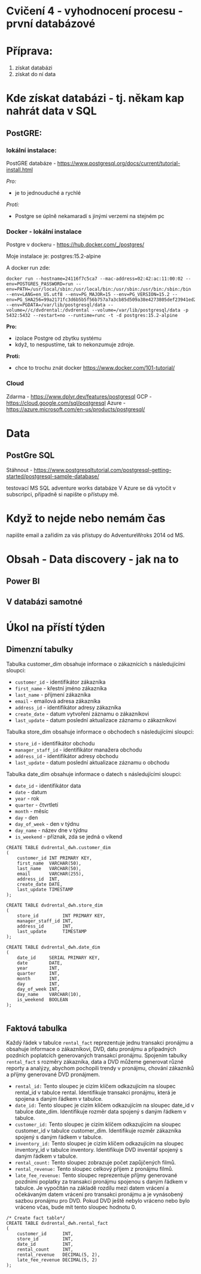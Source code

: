 # Cvičení 4 - vyhodnocení procesu - první databázové 

# Příprava:

1. získat databázi
2. získat do ní data



# Kde získat databázi - tj. někam kap nahrát data v SQL

## PostGRE:

### **lokální instalace:**

PostGRE databáze - https://www.postgresql.org/docs/current/tutorial-install.html

*Pro:*

- je to jednouduché a rychlé

*Proti:*

- Postgre se úplně nekamaradí s jinými verzemi na stejném pc


### **Docker - lokální instalace**

Postgre v dockeru - https://hub.docker.com/_/postgres/

Moje instalace je: postgres:15.2-alpine

A docker run zde: 
```
docker run --hostname=24116f7c5ca7 --mac-address=02:42:ac:11:00:02 --env=POSTGRES_PASSWORD=run --env=PATH=/usr/local/sbin:/usr/local/bin:/usr/sbin:/usr/bin:/sbin:/bin --env=LANG=en_US.utf8 --env=PG_MAJOR=15 --env=PG_VERSION=15.2 --env=PG_SHA256=99a2171fc3d6b5b5f56b757a7a3cb85d509a38e4273805def23941ed2b8468c7 --env=PGDATA=/var/lib/postgresql/data --volume=//c/dvdrental:/dvdrental --volume=/var/lib/postgresql/data -p 5432:5432 --restart=no --runtime=runc -t -d postgres:15.2-alpine
```

**Pro:**

- izolace Postgre od zbytku systému
- když, to nespustíme, tak to nekonzumuje zdroje.

**Proti:**

- chce to trochu znát docker https://www.docker.com/101-tutorial/ 

### **Cloud**

Zdarma - https://www.dplyr.dev/features/postgresql 
GCP - https://cloud.google.com/sql/postgresql
Azure - https://azure.microsoft.com/en-us/products/postgresql/


# Data

## PostGre SQL
Stáhnout - https://www.postgresqltutorial.com/postgresql-getting-started/postgresql-sample-database/



testovací MS SQL adventure works databáze
V Azure se dá vytočit v subscripci, případně si napište o přístupy mě.

# Když to nejde nebo nemám čas

napište email a zařídím za vás přístupy do AdventureWroks 2014 od MS.

# Obsah - Data discovery - jak na to
## Power BI
## V databázi samotné

# Úkol na přístí týden

## Dimenzní tabulky

Tabulka customer_dim obsahuje informace o zákaznících s následujícími sloupci:

- `customer_id` - identifikátor zákazníka
- `first_name` - křestní jméno zákazníka
- `last_name` - příjmení zákazníka
- `email` - emailová adresa zákazníka
- `address_id` - identifikátor adresy zákazníka
- `create_date` - datum vytvoření záznamu o zákazníkovi
- `last_update` - datum poslední aktualizace záznamu o zákazníkovi

Tabulka store_dim obsahuje informace o obchodech s následujícími sloupci:

- `store_id` - identifikátor obchodu
- `manager_staff_id` - identifikátor manažera obchodu
- `address_id` - identifikátor adresy obchodu
- `last_update` - datum poslední aktualizace záznamu o obchodu


Tabulka date_dim obsahuje informace o datech s následujícími sloupci:

- `date_id` - identifikátor data
- `date` - datum
- `year` - rok
- `quarter` - čtvrtletí
- `month` - měsíc
- `day` - den
- `day_of_week` - den v týdnu
- `day_name` - název dne v týdnu
- `is_weekend` - příznak, zda se jedná o víkend

```
CREATE TABLE dvdrental_dwh.customer_dim
(
    customer_id INT PRIMARY KEY,
    first_name  VARCHAR(50),
    last_name   VARCHAR(50),
    email       VARCHAR(255),
    address_id  INT,
    create_date DATE,
    last_update TIMESTAMP
);

CREATE TABLE dvdrental_dwh.store_dim
(
    store_id         INT PRIMARY KEY,
    manager_staff_id INT,
    address_id       INT,
    last_update      TIMESTAMP
);

CREATE TABLE dvdrental_dwh.date_dim
(
    date_id     SERIAL PRIMARY KEY,
    date        DATE,
    year        INT,
    quarter     INT,
    month       INT,
    day         INT,
    day_of_week INT,
    day_name    VARCHAR(10),
    is_weekend  BOOLEAN
);


```

## Faktová tabulka
Každý řádek v tabulce `rental_fact` reprezentuje jednu transakci pronájmu a obsahuje informace o zákazníkovi, DVD, datu pronájmu a případných pozdních poplatcích generovaných transakcí pronájmu. Spojením tabulky `rental_fact` s rozměry zákazníka, data a DVD můžeme generovat různé reporty a analýzy, abychom pochopili trendy v pronájmu, chování zákazníků a příjmy generované DVD pronájmem.

- `rental_id:` Tento sloupec je cizím klíčem odkazujícím na sloupec rental_id v tabulce rental. Identifikuje transakci pronájmu, která je spojena s daným řádkem v tabulce.
- `date_id:` Tento sloupec je cizím klíčem odkazujícím na sloupec date_id v tabulce date_dim. Identifikuje rozměr data spojený s daným řádkem v tabulce.
- `customer_id:` Tento sloupec je cizím klíčem odkazujícím na sloupec customer_id v tabulce customer_dim. Identifikuje rozměr zákazníka spojený s daným řádkem v tabulce.
- `inventory_id:` Tento sloupec je cizím klíčem odkazujícím na sloupec inventory_id v tabulce inventory. Identifikuje DVD inventář spojený s daným řádkem v tabulce.
- `rental_count:` Tento sloupec zobrazuje počet zapůjčených filmů.
- `rental_revenue:` Tento sloupec  celkový příjem z pronájmu filmů.
- `late_fee_revenue:` Tento sloupec reprezentuje příjmy generované pozdními poplatky za transakci pronájmu spojenou s daným řádkem v tabulce. Je vypočítán na základě rozdílu mezi datem vrácení a očekávaným datem vrácení pro transakci pronájmu a je vynásobený sazbou pronájmu pro DVD. Pokud DVD ještě nebylo vráceno nebo bylo vráceno včas, bude mít tento sloupec hodnotu 0.


```
/* Create fact table*/
CREATE TABLE dvdrental_dwh.rental_fact
(
    customer_id      INT,
    store_id         INT,
    date_id          INT,
    rental_count     INT,
    rental_revenue   DECIMAL(5, 2),
    late_fee_revenue DECIMAL(5, 2)
);
```